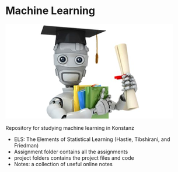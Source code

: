 
# Machine Learning

![](https://github.com/Michael-yunfei/MachineLearning/blob/master/mlogo.jpg)


Repository for studying machine learning in Konstanz

* ELS: The Elements of Statistical Learning (Hastie, Tibshirani, and Friedman)
* Assignment folder contains all the assignments
* project folders contains the project files and code
* Notes: a collection of useful online notes
